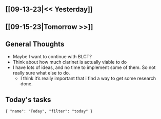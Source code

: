 ## [[09-13-23|<< Yesterday]]
## [[09-15-23|Tomorrow >>]]
## General Thoughts
- Maybe I want to continue with BLCT?
- Think about how much clarinet is actually viable to do
- I have lots of ideas, and no time to implement some of them. So not really sure what else to do. 
	- I think it’s really important that i find a way to get some research done.

## Today's tasks

```todoist 
{ "name": "Today", "filter": "today" } 
```
